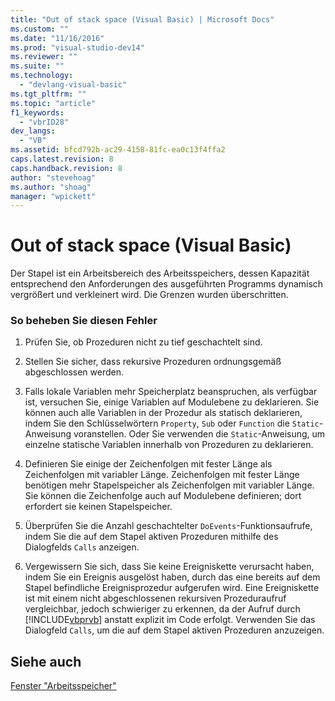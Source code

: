 ```yaml
---
title: "Out of stack space (Visual Basic) | Microsoft Docs"
ms.custom: ""
ms.date: "11/16/2016"
ms.prod: "visual-studio-dev14"
ms.reviewer: ""
ms.suite: ""
ms.technology: 
  - "devlang-visual-basic"
ms.tgt_pltfrm: ""
ms.topic: "article"
f1_keywords: 
  - "vbrID28"
dev_langs: 
  - "VB"
ms.assetid: bfcd792b-ac29-4158-81fc-ea0c13f4ffa2
caps.latest.revision: 8
caps.handback.revision: 8
author: "stevehoag"
ms.author: "shoag"
manager: "wpickett"
---
```

# Out of stack space (Visual Basic)
Der Stapel ist ein Arbeitsbereich des Arbeitsspeichers, dessen Kapazität entsprechend den Anforderungen des ausgeführten Programms dynamisch vergrößert und verkleinert wird.  Die Grenzen wurden überschritten.  
  
### So beheben Sie diesen Fehler  
  
1.  Prüfen Sie, ob Prozeduren nicht zu tief geschachtelt sind.  
  
2.  Stellen Sie sicher, dass rekursive Prozeduren ordnungsgemäß abgeschlossen werden.  
  
3.  Falls lokale Variablen mehr Speicherplatz beanspruchen, als verfügbar ist, versuchen Sie, einige Variablen auf Modulebene zu deklarieren.  Sie können auch alle Variablen in der Prozedur als statisch deklarieren, indem Sie den Schlüsselwörtern `Property`, `Sub` oder `Function` die `Static`\-Anweisung voranstellen.  Oder Sie verwenden die `Static`\-Anweisung, um einzelne statische Variablen innerhalb von Prozeduren zu deklarieren.  
  
4.  Definieren Sie einige der Zeichenfolgen mit fester Länge als Zeichenfolgen mit variabler Länge. Zeichenfolgen mit fester Länge benötigen mehr Stapelspeicher als Zeichenfolgen mit variabler Länge.  Sie können die Zeichenfolge auch auf Modulebene definieren; dort erfordert sie keinen Stapelspeicher.  
  
5.  Überprüfen Sie die Anzahl geschachtelter `DoEvents`\-Funktionsaufrufe, indem Sie die auf dem Stapel aktiven Prozeduren mithilfe des Dialogfelds `Calls` anzeigen.  
  
6.  Vergewissern Sie sich, dass Sie keine Ereigniskette verursacht haben, indem Sie ein Ereignis ausgelöst haben, durch das eine bereits auf dem Stapel befindliche Ereignisprozedur aufgerufen wird.  Eine Ereigniskette ist mit einem nicht abgeschlossenen rekursiven Prozeduraufruf vergleichbar, jedoch schwieriger zu erkennen, da der Aufruf durch [!INCLUDE[vbprvb](../../../csharp/programming-guide/concepts/linq/includes/vbprvb_md.md)] anstatt explizit im Code erfolgt.  Verwenden Sie das Dialogfeld `Calls`, um die auf dem Stapel aktiven Prozeduren anzuzeigen.  
  
## Siehe auch  
 [Fenster "Arbeitsspeicher"](/visual-studio/debugger/memory-windows)